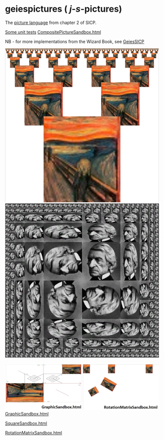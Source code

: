 # geiespictures   ( _j_-_s_-pictures)

The [picture language](https://mitpress.mit.edu/sites/default/files/sicp/full-text/book/book-Z-H-15.html#%_sec_2.2.4) from chapter 2 of SICP.

[Some unit tests](http://rawgit.com/Muzietto/geiespictures/master/MochaGeiespicturesTests.html)
[CompositePictureSandbox.html](http://rawgit.com/Muzietto/geiespictures/master/CompositePictureSandbox.html)

NB - for more implementations from the Wizard Book, see [GeiesSICP](https://github.com/Muzietto/geiessicp)

![alt image](/img/screams.jpg)
![alt image](/img/my_rogers.jpg)

![alt image](/img/sandboxes.jpg)
[GraphicSandbox.html](http://rawgit.com/Muzietto/geiespictures/master/GraphicSandbox.html)

[SquareSandbox.html](http://rawgit.com/Muzietto/geiespictures/master/SquareSandbox.html)

[RotationMatrixSandbox.html](http://rawgit.com/Muzietto/geiespictures/master/RotationMatrixSandbox.html)
